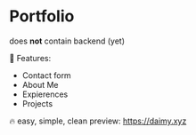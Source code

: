# Portfolio

does **not** contain backend (yet)

🚀 Features:

- Contact form
- About Me 
- Expierences
- Projects

🔥 easy, simple, clean 
preview: https://daimy.xyz
